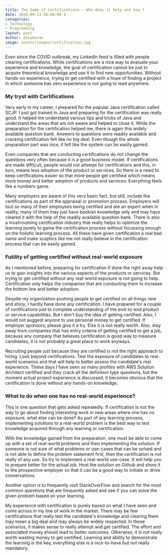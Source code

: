 ```yaml
---
title: The Game of Certifications - Who does it help and how ?
date: 2020-09-13 00:00:00 Z
categories:
- Technology
- Programming
layout: post
author: dinakaran
image: assets/images/certification.jpg
---
```


Even since the COVID outbreak, my LinkedIn feed is filled with people clearing certifications. While certifications are a nice way to evaluate your experience and knowledge, the goal of certification cannot be just to acquire theoretical knowledge and use it to find new opportunities. Without hands-on experience, trying to get certified with a hope of finding a project in which someone has zero experience is not going to lead anywhere. 

### My tryst with Certifications 

Very early in my career, I prepared for the popular Java certification called SCJP. I just got trained in Java and preparing for the certification was really good. It helped me understand various tips and tricks of Java and understand the areas that am not aware and helped to close it. While the preparation for the certification helped me, there is again this widely available question bank. Answers to questions were readily available and cracking certification felt like no big deal. Even though the whole preparation part was nice, it felt like the system can be easily gamed. 

Even companies that are conducting certifications do not change the questions very often because it is a good business model. If certifications are made difficult, people would not attempt for certifications and this, in turn, means less adoption of the product or services. So there is a need to keep certifications easier so that more people get certified which means more money and better adoption of products and services. Everything feels like a numbers game. 

Many employers are aware of this very basic fact, but still, include the certifications as part of the appraisal or promotion process. Employers will tout so many of their employees being certified and are an expert when in reality, many of them may just have bookish knowledge only and may have cleared it with the help of the readily available question bank. There is also a mushrooming certification industry that really helps to optimize the learning purely to game the certification process without focussing enough on the holistic learning process. All these have given certification a real bad name and make sceptics like me not really believe in the certification process that can be easily gamed.  

### Futility of getting certified without real-world exposure

As I mentioned before, preparing for certification if done the right away help us to gain insights into the various aspects of the products or services. But trying to get certified without any real-world exposure is not going to help. Certification only helps the companies that are conducting them to increase the bottom line and better adoption. 

Despite my organization pushing people to get certified on all things new and shiny, I hardly have done any certification. I have prepared for a couple of certifications just to complete understanding of the end-to-end product or service capabilities. But I don't buy the idea of getting certified. Also, I would not suggest anyone to use personal money to get certified. If employer sponsors, please give it a try. Else it is not really worth. Also, stay away from companies that has entry criteria of getting certified to get a job, because any company that believes certification is good way to measure candidates, it is not probably a great place to work anyways.     

Recruiting people just because they are certified is not the right approach to hiring. Look beyond certifications. Test the exposure of candidates to real-world scenarios and that will help to better assess the candidate's real experience. These days I have seen so many profiles with AWS Solution Architect certified and they crack all the definition type questions, but the moment actual project experience is discussed, it becomes obvious that the certification is done without any hands-on knowledge. 

### What to do when one has no real-world experience? 

This is one question that gets asked repeatedly. If certification is not the way to go about finding interesting work in new areas where one has no exposure,  what else can be done? As part of any learning process, implementing solutions to a real-world problem is the best way to test knowledge acquired through any learning or certification.  

With the knowledge gained from the preparation, one must be able to come up with a set of real-world problems and then implementing the solution.  If someone is not sure of what problems or use-cases that can be solved and is not able to define the problem statement first, then the certification is not really of any use. So try to implement a real-world use-case. It will help you to prepare better for the actual job. Host the solution on Github and show it to the prospective employer so that it can be a good way to initiate or drive conversations.

Another option is to frequently visit StackOverFlow and search for the most common questions that are frequently asked and see if you can solve the given problem based on your learning. 

My experience with certification is purely based on what I have seen and come across in my line of work in the market. There may be few certifications that really test the candidate's knowledge and clearing them may mean a big deal and may always be widely respected. In those scenarios, it makes sense to really attempt and get certified. The effort and associated money should lead to better outcomes. Otherwise, it is not really worth wasting money to get certified. Learning and ability to demonstrate the learning is the key, everything else is a nice-to-have but not really mandatory.
